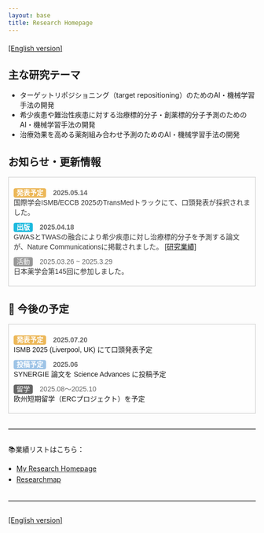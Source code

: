 ```yaml
---
layout: base
title: Research Homepage
---
```


<div style="margin-top: 20px;">
  <a href="./en/research.html" target="_blank" rel="noopener noreferrer">
    [English version]
  </a>
</div>

## **主な研究テーマ**
- ターゲットリポジショニング（target repositioning）のためのAI・機械学習手法の開発
- 希少疾患や難治性疾患に対する治療標的分子・創薬標的分子予測のためのAI・機械学習手法の開発
- 治療効果を高める薬剤組み合わせ予測のためのAI・機械学習手法の開発


## **お知らせ・更新情報**

<div style="max-height: 240px; overflow-y: auto; border: 1px solid #ccc; padding: 10px; background-color: #fefefe;">

<dl style="margin: 0; font-family: 'Noto Sans JP', sans-serif;">
  
  <dt style="font-weight: bold; margin-top: 10px;">
    <span style="background-color: #ECB758; color: white; padding: 2px 6px; border-radius: 4px; font-size: 0.85rem;">発表予定</span>
    <time style="margin-left: 10px; color: #666;">2025.05.14</time>
  </dt>
  <dd style="margin: 0 0 10px 0;"><a href="#" style="text-decoration: none; color: #333;">
    国際学会ISMB/ECCB 2025のTransMedトラックにて、口頭発表が採択されました。</a></dd>
  
  <dt style="font-weight: bold; margin-top: 10px;">
    <span style="background-color: #1EBADE; color: white; padding: 2px 6px; border-radius: 4px; font-size: 0.85rem;">出版</span>
    <time style="margin-left: 10px; color: #666;">2025.04.18</time>
  </dt>
  <dd style="margin: 0 0 10px 0;"><a href="#" style="text-decoration: none; color: #333;">
    GWASとTWASの融合により希少疾患に対し治療標的分子を予測する論文が、Nature Communicationsに掲載されました。 
    <a href="https://doi.org/10.1038/s41467-025-58464-4" target="_blank" rel="noopener noreferrer">[研究業績]</a>
    </a></dd>

  <dt>
    <span style="background-color: #999; color: white; padding: 2px 6px; border-radius: 4px; font-size: 0.85rem;">活動</span>
    <time style="margin-left: 10px; color: #666;">2025.03.26 ~ 2025.3.29</time>
  </dt>
  <dd style="margin: 0 0 10px 0;"><a href="#" style="text-decoration: none; color: #333;">日本薬学会第145回に参加しました。</a></dd>


</dl>

</div>


<h2 style="font-weight: bold;">📅 今後の予定</h2>

<div style="max-height: 240px; overflow-y: auto; border: 1px solid #ccc; padding: 10px; background-color: #fefefe;">

<dl style="margin: 0; font-family: 'Noto Sans JP', sans-serif;">

  <dt style="font-weight: bold; margin-top: 10px;">
    <span style="background-color: #ECB758; color: white; padding: 2px 6px; border-radius: 4px; font-size: 0.85rem;">発表予定</span>
    <time style="margin-left: 10px; color: #666;">2025.07.20</time>
  </dt>
  <dd style="margin: 0 0 10px 0;">
    ISMB 2025 (Liverpool, UK) にて口頭発表予定
  </dd>

  <dt style="font-weight: bold; margin-top: 10px;">
    <span style="background-color: #9DC3E6; color: white; padding: 2px 6px; border-radius: 4px; font-size: 0.85rem;">投稿予定</span>
    <time style="margin-left: 10px; color: #666;">2025.06</time>
  </dt>
  <dd style="margin: 0 0 10px 0;">
    SYNERGIE 論文を Science Advances に投稿予定
  </dd>

  <dt>
    <span style="background-color: #666; color: white; padding: 2px 6px; border-radius: 4px; font-size: 0.85rem;">留学</span>
    <time style="margin-left: 10px; color: #666;">2025.08〜2025.10</time>
  </dt>
  <dd style="margin: 0 0 10px 0;">
    欧州短期留学（ERCプロジェクト）を予定
  </dd>

</dl>
</div>



<hr style="margin: 30px 0; border: none; border-top: 1px solid #ccc;" />
<!-- 🔽 ニュースボックスの外に出すには、divの外で新しいセクションを開始 -->

<div style="margin-top: 20px;">
  <p>📚業績リストはこちら：</p>
  <ul style="margin: 0; padding-left: 1.2em; line-height: 1.6;">
    <li>
      <a href="https://satoko-namba.github.io/achievements.html" target="_blank" rel="noopener noreferrer">
        My Research Homepage
      </a>
    </li>
    <li>
      <a href="https://researchmap.jp/namba_satoko" target="_blank" rel="noopener noreferrer">
        Researchmap
      </a>
    </li>
  </ul>
</div>


<hr style="margin: 30px 0; border: none; border-top: 1px solid #ccc;" />

<div style="margin-top: 20px;">
  <a href="./en/index.html" target="_blank" rel="noopener noreferrer">
    [English version]
  </a>
</div>
